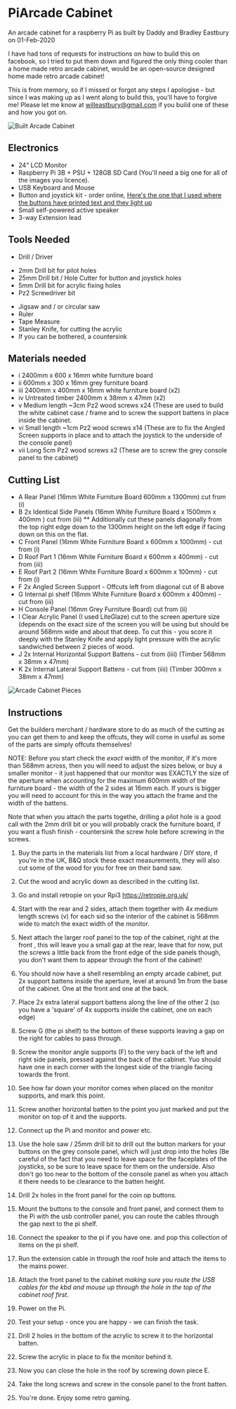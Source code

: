 # PiArcade Cabinet
An arcade cabinet for a raspberry Pi as built by Daddy and Bradley Eastbury on 01-Feb-2020

I have had tons of requests for instructions on how to build this on facebook, so I tried to put them down and figured the only thing cooler than a home made retro arcade cabinet, would be an open-source designed home made retro arcade cabinet!

This is from memory, so if I missed or forgot any steps I apologise - but since I was making up as I went along to build this, you'll have to forgive me! Please let me know at willeastbury@gmail.com if you build one of these and how you got on.

![Built Arcade Cabinet](/images/CabinetFinished.JPG "Finished Arcade Cabinet")

## Electronics
- 24" LCD Monitor
- Raspberry Pi 3B + PSU + 128GB SD Card (You'll need a big one for all of the images you licence).
- USB Keyboard and Mouse
- Button and joystick kit - order online, [Here's the one that I used where the buttons have printed text and they light up ]( https://www.amazon.co.uk/dp/B07FYS5M2Q/ref=sspa_dk_detail_3?psc=1&pd_rd_i=B07FYS5M2Q&pd_rd_w=YsjjR&pf_rd_p=1055d8b2-c10c-4d7d-b50d-96300553e15d&pd_rd_wg=EVrRE&pf_rd_r=6XNF3K6NBPTFZ81XA63X&pd_rd_r=acdc2bf2-392b-4a0a-a05f-9219e6366824&spLa=ZW5jcnlwdGVkUXVhbGlmaWVyPUFJWThJWkNNVjZES00mZW5jcnlwdGVkSWQ9QTAyOTAyMTAyUklZQktaVEQxQjRUJmVuY3J5cHRlZEFkSWQ9QTA0NjM4MzcxWFpMRFNDQ0IwV1NDJndpZGdldE5hbWU9c3BfZGV0YWlsJmFjdGlvbj1jbGlja1JlZGlyZWN0JmRvTm90TG9nQ2xpY2s9dHJ1ZQ==)
- Small self-powered active speaker
- 3-way Extension lead

## Tools Needed
- Drill / Driver
+ 2mm Drill bit for pilot holes
+ 25mm Drill bit / Hole Cutter for button and joystick holes
+ 5mm Drill bit for acrylic fixing holes
+ Pz2 Screwdriver bit 
- Jigsaw and / or circular saw
- Ruler 
- Tape Measure
- Stanley Knife, for cutting the acrylic
- If you can be bothered, a countersink

## Materials needed
- i 2400mm x 600 x 16mm white furniture board
- ii 600mm x 300 x 16mm grey furniture board 
- iii 2400mm x 400mm x 16mm white furniture board (x2)
- iv Untreated timber 2400mm x 38mm x 47mm  (x2)
- v Medium length ~3cm Pz2 wood screws x24 (These are used to build the white cabinet case / frame and to screw the support battens in place inside the cabinet.
- vi Small length ~1cm Pz2 wood screws x14 (These are to fix the Angled Screen supports in place and to attach the joystick to the underside of the console panel)
- vii Long 5cm Pz2 wood screws x2 (These are to screw the grey console panel to the cabinet)

## Cutting List 
- A Rear Panel (16mm White Furniture Board 600mm x 1300mm) cut from (i)
- B 2x Identical Side Panels (16mm White Furniture Board x 1500mm x 400mm ) cut from (iii) ** Additionally cut these panels diagonally from the top right edge down to the 1300mm height on the left edge if facing down on this on the flat.
- C Front Panel (16mm White Furniture Board x 600mm x 1000mm) - cut from (i)
- D Roof Part 1 (16mm White Furniture Board x 600mm x 400mm) - cut from (iii)
- E Roof Part 2 (16mm White Furniture Board x 600mm x 100mm) - cut from (i)
- F 2x Angled Screen Support - Offcuts left from diagonal cut of B above
- G Internal pi shelf (16mm White Furniture Board x 600mm x 400mm) - cut from (iii)
- H Console Panel (16mm Grey Furniture Board) cut from (ii)
- I Clear Acrylic Panel (I used LiteGlaze) cut to the screen aperture size (depends on the exact size of the screen you will be using but should be around 568mm wide and about that deep. To cut this - you score it deeply with the Stanley Knife and apply light pressure with the acrylic sandwiched between 2 pieces of wood.
- J 2x Internal Horizontal Support Battens - cut from (iiii) (Timber 568mm x 38mm x 47mm)
- K 2x Internal Lateral Support Battens - cut from (iiii) (Timber 300mm x 38mm x 47mm)

![Arcade Cabinet Pieces](/images/CabinetPieces.jpg "Assembly Instructions")

## Instructions
Get the builders merchant / hardware store to do as much of the cutting as you can get them to and keep the offcuts, they will come in useful as some of the parts are simply offcuts themselves! 

NOTE: Before you start check the *exact* width of the monitor, if it's more than 568mm across, then you will need to adjust the sizes below, or buy a smaller monitor - it just happened that our monitor  was EXACTLY the size of the aperture when accounting for the maximum 600mm width of the furniture board - the width of the 2 sides at 16mm each. If yours is bigger you will need to account for  this in the way you attach the frame and the width of the battens.

Note that when you attach the parts togethe, drilling a pilot hole is a good call with the 2mm drill bit or you will probably crack the furniture board, if you want a flush finish - countersink the screw hole before screwing in the screws.

1. Buy the parts in the materials list from a local hardware / DIY store, if you're in the UK, B&Q stock these exact measurements, they will also cut some of the wood for you for free on their band saw.
2. Cut the wood and acrylic down as described in the cutting list.
3. Go and install retropie on your Rpi3 https://retropie.org.uk/
4. Start with the rear and 2 sides, attach them together with 4x medium length screws (v) for each sid so the interior of the cabinet is 568mm wide to match the exact width of the monitor.
5. Next attach the larger roof panel to the top of the cabinet, right at the front , this will leave you a small gap at the rear, leave that for now, put the screws a little back from the front edge of the side panels though, you don't want them to appear through the front of the cabinet! 
6. You should now have a shell resembling an empty arcade cabinet, put 2x support battens inside the aperture, level at around 1m from the base of the cabinet. One at the front and one at the back.
7. Place 2x extra lateral support battens along the line of the other 2 (so you have a 'square' of 4x supports inside the cabinet, one on each edge)
8. Screw G (the pi shelf) to the bottom of these supports leaving a gap on the right for cables to pass through.
9. Screw the monitor angle supports (F) to the very back of the left and right side panels, pressed against the back of the cabinet. Yuo should have one in each corner with the longest side of the triangle facing towards the front.
10. See how far down your monitor comes when placed on the monitor supports, and mark this point. 
11. Screw another horizontal batten to the point you just marked and put the monitor on top of it and the supports.
12. Connect up the Pi and monitor and power etc. 
13. Use the hole saw / 25mm drill bit to drill out the button markers for your buttons on the grey console panel, which will just drop into the holes (Be careful of the fact that you need to leave space for the faceplates of the joysticks, so  be sure to leave space for them on the underside. Also don't  go too near to the bottom of the console panel as when you attach it there needs to be clearance to the batten height. 
14. Drill 2x holes in the front panel for the coin op buttons. 
15. Mount the buttons to the console and front panel, and connect them to the Pi with the usb controller panel, you can route the cables through the gap next to the pi shelf.
16. Connect the speaker to the pi if you have one. and pop this collection of items on the pi shelf.
17. Run the extension cable in through the roof hole and attach the items to the mains power.
18. Attach the front panel to the cabinet *making sure you route the USB cables for the kbd and mouse up through the hole in the top of the cabinet roof first*.
19. Power on the Pi.
20. Test your setup - once you are happy - we can finish the task.
21. Drill 2 holes in the bottom of the acrylic to screw it to the horizontal batten.
22. Screw the acrylic in place to fix the monitor behind it.
23. Now you can close the hole in the roof by screwing down piece E.
24. Take the long screws and screw in the console panel to the front batten.

25. You're done. Enjoy some retro gaming.



